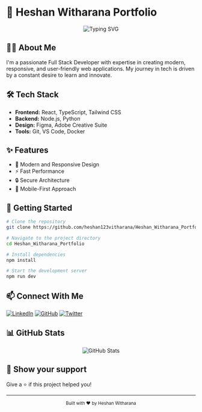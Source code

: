# 🚀 Heshan Witharana Portfolio

<div align="center">
  <img src="https://readme-typing-svg.herokuapp.com?font=Fira+Code&weight=500&size=40&pause=1000&color=00C2FF&center=true&vCenter=true&random=false&width=600&height=100&lines=Full+Stack+Developer;UI%2FUX+Designer;Creative+Problem+Solver" alt="Typing SVG" />
</div>

## 👨‍💻 About Me

I'm a passionate Full Stack Developer with expertise in creating modern, responsive, and user-friendly web applications. My journey in tech is driven by a constant desire to learn and innovate.

## 🛠️ Tech Stack

- **Frontend:** React, TypeScript, Tailwind CSS
- **Backend:** Node.js, Python
- **Design:** Figma, Adobe Creative Suite
- **Tools:** Git, VS Code, Docker

## ✨ Features

- 🎨 Modern and Responsive Design
- ⚡ Fast Performance
- 🔒 Secure Architecture
- 📱 Mobile-First Approach

## 🚀 Getting Started

```bash
# Clone the repository
git clone https://github.com/heshan123vitharana/Heshan_Witharana_Portfolio.git

# Navigate to the project directory
cd Heshan_Witharana_Portfolio

# Install dependencies
npm install

# Start the development server
npm run dev
```

## 📫 Connect With Me

[![LinkedIn](https://img.shields.io/badge/LinkedIn-0077B5?style=for-the-badge&logo=linkedin&logoColor=white)](https://linkedin.com/in/your-profile)
[![GitHub](https://img.shields.io/badge/GitHub-100000?style=for-the-badge&logo=github&logoColor=white)](https://github.com/heshan123vitharana)
[![Twitter](https://img.shields.io/badge/Twitter-1DA1F2?style=for-the-badge&logo=twitter&logoColor=white)](https://twitter.com/your-handle)

## 📊 GitHub Stats

<div align="center">
  <img src="https://github-readme-stats.vercel.app/api?username=heshan123vitharana&show_icons=true&theme=radical" alt="GitHub Stats" />
</div>

## 🌟 Show your support

Give a ⭐️ if this project helped you!

---

<div align="center">
  <sub>Built with ❤️ by Heshan Witharana</sub>
</div> 